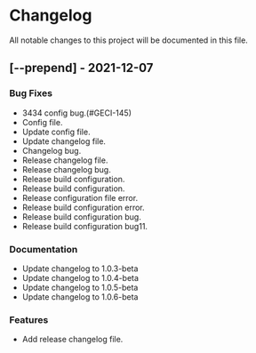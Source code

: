 # Changelog
All notable changes to this project will be documented in this file.

## [--prepend] - 2021-12-07

### Bug Fixes

- 3434 config bug.(#GECI-145)
- Config file.
- Update config file.
- Update changelog file.
- Changelog bug.
- Release changelog file.
- Release changelog bug.
- Release build configuration.
- Release build configuration.
- Release configuration file error.
- Release build configuration error.
- Release build configuration bug.
- Release build configuration bug11.

### Documentation

- Update changelog to 1.0.3-beta
- Update changelog to 1.0.4-beta
- Update changelog to 1.0.5-beta
- Update changelog to 1.0.6-beta

### Features

- Add release changelog file.

<!-- generated by git-cliff -->

